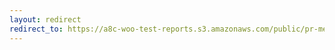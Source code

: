 ```yaml
---
layout: redirect
redirect_to: https://a8c-woo-test-reports.s3.amazonaws.com/public/pr-merge/43551/e2e/index.html
---
```

